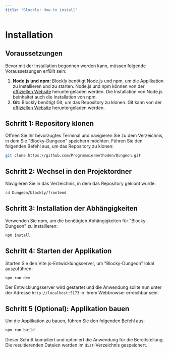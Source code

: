 ```yaml
---
title: "Blockly: How to install"
---
```


# Installation

## Voraussetzungen

Bevor mit der Installation begonnen werden kann, müssen folgende Voraussetzungen erfüllt sein:

1. **Node.js und npm:** Blockly benötigt Node.js und npm, um die Applikation zu installieren und zu starten. Node.js und npm können von der [offiziellen Website](https://nodejs.org/en/) heruntergeladen werden. Die Installation von Node.js beinhaltet auch die Installation von npm.
2. **Git:** Blockly benötigt Git, um das Repository zu klonen. Git kann von der [offiziellen Website](https://git-scm.com/downloads) heruntergeladen werden.

## Schritt 1: Repository klonen

Öffnen Sie Ihr bevorzugtes Terminal und navigieren Sie zu dem Verzeichnis, in dem Sie "Blocky-Dungeon" speichern möchten. Führen Sie den folgenden Befehl aus, um das Repository zu klonen:

```bash
git clone https://github.com/Programmiermethoden/Dungeon.git
```

## Schritt 2: Wechsel in den Projektordner

Navigieren Sie in das Verzeichnis, in dem das Repository geklont wurde:

```bash
cd Dungeon/blockly/frontend
```

## Schritt 3: Installation der Abhängigkeiten

Verwenden Sie npm, um die benötigten Abhängigkeiten für "Blocky-Dungeon" zu installieren:

```bash
npm install
```

## Schritt 4: Starten der Applikation

Starten Sie den Vite.js-Entwicklungsserver, um "Blocky-Dungeon" lokal auszuführen:

```bash
npm run dev
```

Der Entwicklungsserver wird gestartet und die Anwendung sollte nun unter der Adresse `http://localhost:5173` in Ihrem Webbrowser erreichbar sein.

## Schritt 5 (Optional): Applikation bauen

Um die Applikation zu bauen, führen Sie den folgenden Befehl aus:

```bash
npm run build
```

Dieser Schritt kompiliert und optimiert die Anwendung für die Bereitstellung. Die resultierenden Dateien werden im `dist`-Verzeichnis gespeichert.
